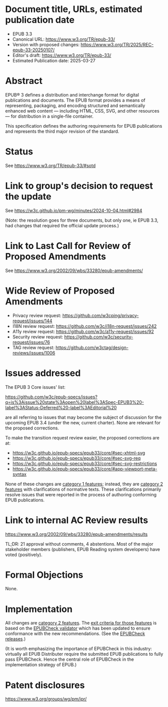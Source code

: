 # Document title, URLs, estimated publication date

- EPUB 3.3
- Canonical URL: https://www.w3.org/TR/epub-33/
- Version with proposed changes: https://www.w3.org/TR/2025/REC-epub-33-20250107/
- Editor's draft: https://www.w3.org/TR/epub-33/
- Estimated Publication date: 2025-03-27

# Abstract

EPUB® 3 defines a distribution and interchange format for digital publications and documents. The EPUB format provides a means of representing, packaging, and encoding structured and semantically enhanced web content — including HTML, CSS, SVG, and other resources — for distribution in a single-file container.

This specification defines the authoring requirements for EPUB publications and represents the third major revision of the standard.

# Status

See https://www.w3.org/TR/epub-33/#sotd

# Link to group's decision to request the update

See https://w3c.github.io/pm-wg/minutes/2024-10-04.html#2984

(Note: the resolution goes for three documents, but only one, ie EPUB 3.3, had changes that required the official update process.)

# Link to Last Call for Review of Proposed Amendments

See https://www.w3.org/2002/09/wbs/33280/epub-amendments/

# Wide Review of Proposed Amendments

- Privacy review request: https://github.com/w3cping/privacy-request/issues/144
- I18N review request: https://github.com/w3c/i18n-request/issues/242
- A11y review request: https://github.com/w3c/a11y-request/issues/92
- Security review request: https://github.com/w3c/security-request/issues/76
- TAG review request: https://github.com/w3ctag/design-reviews/issues/1006

# Issues addressed

The EPUB 3 Core issues' list: 

 https://github.com/w3c/epub-specs/issues?q=is%3Aissue%20state%3Aopen%20label%3ASpec-EPUB3%20-label%3AStatus-Deferred%20-label%3AEditorial%20 
 
are all referring to issues that may become the subject of discussion for the upcoming EPUB 3.4 (under the new, current charter). None are relevant for the proposed corrections.

To make the transition request review easier, the proposed corrections are at:

- https://w3c.github.io/epub-specs/epub33/core/#sec-xhtml-svg
- https://w3c.github.io/epub-specs/epub33/core/#sec-svg-req
- https://w3c.github.io/epub-specs/epub33/core/#sec-svg-restrictions
- https://w3c.github.io/epub-specs/epub33/core/#app-viewport-meta-syntax

None of these changes are [category 1 features](https://w3c.github.io/epub-specs/epub33/reports/exit_criteria.html#epub-3.3-core); instead, they are [category 2 features](https://w3c.github.io/epub-specs/epub33/reports/exit_criteria.html#epub-3.3-core) with clarifications of normative texts. These clarifications primarily resolve issues that were reported in the process of authoring conforming EPUB publications.

# Link to internal AC Review results

https://www.w3.org/2002/09/wbs/33280/epub-amendments/results

TL;DR: 21 approval without comments, 4 abstentions. Most of the major stakeholder members (publishers, EPUB Reading system developers) have voted (positively).

# Formal Objections

None.

# Implementation

All changes are [category 2 features](https://w3c.github.io/epub-specs/epub33/reports/exit_criteria.html#epub-3.3-core). The [exit criteria for those features](https://w3c.github.io/epub-specs/epub33/reports/exit_criteria.html#exit-criteria-core) is based on the [EPUBCheck validator](https://www.w3.org/publishing/epubcheck/) which has been updated to ensure conformance with the new recommendations. (See the [EPUBCheck releases](https://github.com/w3c/epubcheck/releases).)

(It is worth emphasizing the importance of EPUBCheck in this industry: virtually all EPUB Distributer require the submitted EPUB publications to fully pass EPUBCheck. Hence the central role of EPUBCheck in the implementation strategy of EPUB.)

# Patent disclosures

https://www.w3.org/groups/wg/pm/ipr/

